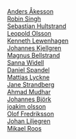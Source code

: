 <script type="text/javascript" src="https://platform.linkedin.com/badges/js/profile.js" async defer></script>


<div class="LI-profile-badge"  data-version="v1" data-size="medium" data-locale="en_US" data-type="vertical" data-theme="light" data-vanity="andyakesson"><a class="LI-simple-link" href='https://se.linkedin.com/in/andyakesson?trk=profile-badge'>Anders Åkesson</a></div>

<div class="LI-profile-badge"  data-version="v1" data-size="medium" data-locale="sv_SE" data-type="vertical" data-theme="light" data-vanity="robin-singh-2207a984"><a class="LI-simple-link" href='https://se.linkedin.com/in/robin-singh-2207a984?trk=profile-badge'>Robin Singh</a></div>

<div class="LI-profile-badge"  data-version="v1" data-size="medium" data-locale="sv_SE" data-type="vertical" data-theme="light" data-vanity="sebastian-hultstrand-15151a60"><a class="LI-simple-link" href='https://se.linkedin.com/in/sebastian-hultstrand-15151a60?trk=profile-badge'>Sebastian Hultstrand</a></div>

<div class="LI-profile-badge"  data-version="v1" data-size="medium" data-locale="sv_SE" data-type="vertical" data-theme="light" data-vanity="leopoldolsson"><a class="LI-simple-link" href='https://se.linkedin.com/in/leopoldolsson?trk=profile-badge'>Leopold Olsson</a></div>

<div class="LI-profile-badge"  data-version="v1" data-size="medium" data-locale="sv_SE" data-type="vertical" data-theme="light" data-vanity="kennethlewenhagen"><a class="LI-simple-link" href='https://se.linkedin.com/in/kennethlewenhagen?trk=profile-badge'>Kenneth Lewenhagen</a></div>

<div class="LI-profile-badge"  data-version="v1" data-size="medium" data-locale="sv_SE" data-type="vertical" data-theme="light" data-vanity="johannes-kjellgren-a24204a0"><a class="LI-simple-link" href='https://uk.linkedin.com/in/johannes-kjellgren-a24204a0?trk=profile-badge'>Johannes Kjellgren</a></div>

<div class="LI-profile-badge"  data-version="v1" data-size="medium" data-locale="en_US" data-type="vertical" data-theme="light" data-vanity="bellstrand"><a class="LI-simple-link" href='https://se.linkedin.com/in/bellstrand?trk=profile-badge'>Magnus Bellstrand</a></div>

<div class="LI-profile-badge"  data-version="v1" data-size="medium" data-locale="sv_SE" data-type="vertical" data-theme="light" data-vanity="sanna-widell-498bb77a"><a class="LI-simple-link" href='https://se.linkedin.com/in/sanna-widell-498bb77a?trk=profile-badge'>Sanna Widell</a></div>

<div class="LI-profile-badge"  data-version="v1" data-size="medium" data-locale="en_US" data-type="vertical" data-theme="light" data-vanity="daniel-spandel-80792374"><a class="LI-simple-link" href='https://se.linkedin.com/in/daniel-spandel-80792374?trk=profile-badge'>Daniel Spandel</a></div>

<div class="LI-profile-badge"  data-version="v1" data-size="medium" data-locale="en_US" data-type="vertical" data-theme="light" data-vanity="mattiaslyckne"><a class="LI-simple-link" href='https://se.linkedin.com/in/mattiaslyckne/en?trk=profile-badge'>Mattias Lyckne</a></div>

<div class="LI-profile-badge"  data-version="v1" data-size="medium" data-locale="sv_SE" data-type="vertical" data-theme="light" data-vanity="jane-strandberg-619a448a"><a class="LI-simple-link" href='https://se.linkedin.com/in/jane-strandberg-619a448a?trk=profile-badge'>Jane Strandberg</a></div>

<div class="LI-profile-badge"  data-version="v1" data-size="medium" data-locale="en_US" data-type="vertical" data-theme="light" data-vanity="mudhar"><a class="LI-simple-link" href='https://se.linkedin.com/in/mudhar?trk=profile-badge'>Ahmad Mudhar</a></div>

<div class="LI-profile-badge"  data-version="v1" data-size="medium" data-locale="en_US" data-type="vertical" data-theme="light" data-vanity="johannes-björk-8bb2922b"><a class="LI-simple-link" href='https://se.linkedin.com/in/johannes-bj%C3%B6rk-8bb2922b?trk=profile-badge'>Johannes Björk</a></div>

<div class="LI-profile-badge"  data-version="v1" data-size="medium" data-locale="en_US" data-type="vertical" data-theme="light" data-vanity="joakim-olsson-4b44172b"><a class="LI-simple-link" href='https://se.linkedin.com/in/joakim-olsson-4b44172b?trk=profile-badge'>joakim olsson</a></div>

<div class="LI-profile-badge"  data-version="v1" data-size="medium" data-locale="en_US" data-type="vertical" data-theme="light" data-vanity="oloffredriksson"><a class="LI-simple-link" href='https://se.linkedin.com/in/oloffredriksson?trk=profile-badge'>Olof Fredriksson</a></div>

<div class="LI-profile-badge"  data-version="v1" data-size="medium" data-locale="en_US" data-type="vertical" data-theme="light" data-vanity="johan-liljegren-a1a4192b"><a class="LI-simple-link" href='https://se.linkedin.com/in/johan-liljegren-a1a4192b?trk=profile-badge'>Johan Liljegren</a></div>

<div class="LI-profile-badge"  data-version="v1" data-size="medium" data-locale="en_US" data-type="vertical" data-theme="light" data-vanity="pt90mr"><a class="LI-simple-link" href='https://se.linkedin.com/in/pt90mr?trk=profile-badge'>Mikael Roos</a></div>


<!--

no ok
<div class="LI-profile-badge"  data-version="v1" data-size="medium" data-locale="en_US" data-type="vertical" data-theme="light" data-vanity="wingerlang"><a class="LI-simple-link" href='https://se.linkedin.com/in/wingerlang?trk=profile-badge'>Johannes Winger-Lang</a></div>

not public

public
https://se.linkedin.com/in/wingerlang
https://www.linkedin.com/in/leopoldolsson/en
https://se.linkedin.com/in/jane-strandberg-619a448a
https://www.linkedin.com/in/andyakesson
https://se.linkedin.com/in/sebastian-hultstrand-15151a60/en
https://se.linkedin.com/in/robin-singh-2207a984/en
https://se.linkedin.com/in/johan-liljegren-a1a4192b
https://se.linkedin.com/in/joakim-olsson-4b44172b
https://se.linkedin.com/in/daniel-spandel-80792374
https://se.linkedin.com/in/sanna-widell-498bb77a/en
https://se.linkedin.com/in/johannes-björk-8bb2922b
https://uk.linkedin.com/in/johannes-kjellgren-a24204a0/en

-->
